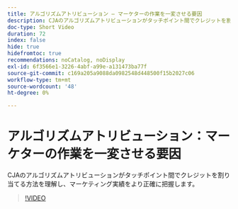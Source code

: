 ```yaml
---
title: アルゴリズムアトリビューション – マーケターの作業を一変させる要因
description: CJAのアルゴリズムアトリビューションがタッチポイント間でクレジットを割り当てる方法を理解し、マーケティング実績をより正確に把握します。
doc-type: Short Video
duration: 72
index: false
hide: true
hidefromtoc: true
recommendations: noCatalog, noDisplay
exl-id: 6f3566e1-3226-4abf-a99e-a131473ba77f
source-git-commit: c169a205a9088da0982548d448500f15b2027c06
workflow-type: tm+mt
source-wordcount: '48'
ht-degree: 0%

---
```


# アルゴリズムアトリビューション：マーケターの作業を一変させる要因

CJAのアルゴリズムアトリビューションがタッチポイント間でクレジットを割り当てる方法を理解し、マーケティング実績をより正確に把握します。

<!-- 85_S106_3442453_71_algorithmic-attribution-a-gamechanger-for-marketers -->
>[!VIDEO](https://video.tv.adobe.com/v/3458301/?learn=on&enablevpops=true)
